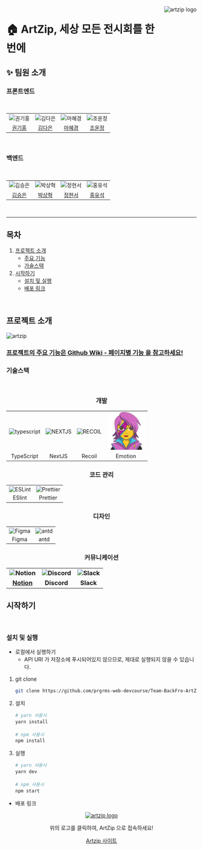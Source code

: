 <a href="https://luvook.netlify.app/">
    <img src="https://user-images.githubusercontent.com/74234333/184600046-e6e494f3-ed09-4b2a-b678-e4f35f49456f.png" alt="artzip logo" title="artzip" align="right" height="100" />
</a>

# 🏠 ArtZip, 세상 모든 전시회를 한 번에

## ✨ 팀원 소개

### 프론트엔드

<div align="center">
<br />
<table>
  <tr>
    <td align="center">
      <img src="https://avatars.githubusercontent.com/u/80658269?v=4" width="100px;" alt="권기홍"/>
    </td>
    <td align="center">
      <img src="https://avatars.githubusercontent.com/u/74234333?v=4" width="100px;" alt="김다은"/>
    </td>
    <td align="center">
      <img src="https://avatars.githubusercontent.com/u/72402747?v=4" width="100px;" alt="마혜경"/>
    </td>
    <td align="center">
      <img src="https://avatars.githubusercontent.com/u/93373357?v=4" width="100px;" alt="조윤정"/>
    </td>
  </tr>
  <tr>    
    <td align="center">
      <a href="https://github.com/gitul0515">
        <div>권기홍</div>
      </a>
    </td>
    <td align="center">
      <a href="https://github.com/dar-jeeling">
        <div>김다은</div>
      </a>
    </td>
    <td align="center">
      <a href="https://github.com/Hyevvy">
        <div>마혜경</div>
      </a>
    </td>    
    <td align="center">
      <a href="https://github.com/yunjjeongjo">
        <div>조윤정</div>
      </a>
    </td>
  </tr>
</table>
<br />
</div>

### 백엔드

<div align="center">
<br />
<table>
  <tr>
    <td align="center">
      <img src="https://avatars.githubusercontent.com/u/52846807?v=4" width="100px;" alt="김승은"/>
    </td>
    <td align="center">
      <img src="https://avatars.githubusercontent.com/u/62789083?v=4" width="100px;" alt="박상혁"/>
    </td>
    <td align="center">
      <img src="https://avatars.githubusercontent.com/u/53249897?v=4" width="100px;" alt="정현서"/>
    </td>
    <td align="center">
      <img src="https://avatars.githubusercontent.com/u/41898085?v=4" width="100px;" alt="홍유석"/>
    </td>
  </tr>
  <tr>    
    <td align="center">
      <a href="https://github.com/julie0005">
        <div>김승은</div>
      </a>
    </td>
    <td align="center">
      <a href="https://github.com/park0503">
        <div>박상혁</div>
      </a>
    </td>
    <td align="center">
      <a href="https://github.com/HyeonseoJUNG">
        <div>정현서</div>
      </a>
    </td>    
    <td align="center">
      <a href="https://api.github.com/users/yshjft">
        <div>홍유석</div>
      </a>
    </td>
  </tr>
</table>
<br />
</div>
<div>
</div>

---

## 목차

  <ol>
    <li>
      <a href="#프로젝트-소개">프로젝트 소개</a>
      <ul>
      <li><a href="#주요-기능">주요 기능</a></li>
        <li><a href="#기술스택">가술스택</a></li>
      </ul>
    </li>
    <li>
      <a href="#시작하기">시작하기</a>
      <ul>
        <li><a href="#설치-및-실행">설치 및 실행</a></li>
        <li><a href="#배포-링크">배포 링크</a></li>
      </ul>
    </li>
  </ol>

<br/>

## 프로젝트 소개

![artzip](https://user-images.githubusercontent.com/74234333/184607462-84558c05-dc57-40bf-b6a2-41b344a81382.gif)

### [프로젝트의 주요 기능은 Github Wiki - 페이지별 기능 을 참고하세요!](https://github.com/prgrms-web-devcourse/Team-BackFro-ArtZip-FE/wiki/%ED%8E%98%EC%9D%B4%EC%A7%80%EB%B3%84-%EA%B8%B0%EB%8A%A5)

### 기술스택

<div align="center">
<br />

### 개발

<table>
  <tr>
    <td align="center">
      <img src="https://user-images.githubusercontent.com/74234333/184597607-653484c8-34f8-4789-9be6-8cf6f94300cf.png" width="100px;" alt="typescript"/>
    </td>
    <td align="center">
      <img src="https://user-images.githubusercontent.com/74234333/184597894-bf70d017-1b75-45e8-852b-7aee0589b5ef.svg" width="100px;" alt="NEXTJS"/>
    </td>
    <td align="center">
      <img src="https://user-images.githubusercontent.com/74234333/184598332-72d3ecac-afbe-4e93-b89c-c2905586d395.svg" width="100px;" alt="RECOIL"/>
    </td>
    <td align="center">
      <img src="https://raw.githubusercontent.com/emotion-js/emotion/main/emotion.png" width="100px;" alt="emotion"/>
    </td>
  </tr>
  <tr>    
    <td align="center">
        <div>TypeScript</div>
    </td>
    <td align="center">
        <div>NextJS</div>
    </td>
    <td align="center">
        <div>Recoil</div>
    </td>    
    <td align="center">
        <div>Emotion</div>
    </td>
  </tr>
</table>

### 코드 관리

<table>
  <tr>
    <td align="center">
      <img src="https://static.cdnlogo.com/logos/e/14/eslint.svg" width="100px;" alt="ESLint"/>
    </td>
    <td align="center">
      <img src="https://prettier.io/icon.png" width="100px;" alt="Prettier"/>
    </td>
  </tr>
  <tr>    
    <td align="center">
        <div>ESlint</div>
    </td>
    <td align="center">
        <div>Prettier</div>
    </td>

  </tr>
  
</table>

### 디자인

<table>
  <tr>
    <td align="center">
      <img src="https://i.pinimg.com/originals/18/f1/72/18f1727873924ba58fde1f739d11b77b.png" width="100px;" alt="Figma"/>
    </td>
    <td align="center">
    <img src="https://user-images.githubusercontent.com/74234333/184598673-762c09b6-b171-4e85-acf6-cf023f62cfcf.svg" width="100px;" alt="antd" />
  </td>
  </tr>
  <tr>    
    <td align="center">
        <div>Figma</div>
    </td>
    <td align="center">
        <div>antd</div>
    </td>
  </tr>
</table>

### 커뮤니케이션<table>

  <tr>
    <td align="center">
      <img src="https://upload.wikimedia.org/wikipedia/commons/4/45/Notion_app_logo.png?20200221181224" width="100px;" alt="Notion"/>
    </td>
    <td align="center">
      <img src="https://logodownload.org/wp-content/uploads/2017/11/discord-logo-4-1.png" width="100px;" alt="Discord"/>
    </td>
    <td align="center">
      <img src="https://icons-for-free.com/download-icon-super+tiny+icons+slack-1324450773404338720_512.png" width="100px;" alt="Slack"/>
    </td>
    
    
  </tr>
  <tr>    
    <td align="center">
     <a href="https://prgrms.notion.site/f567b7542b3d4708be7827b91c74e4b6">
        <div>Notion</div>
       </a>
    </td>
    <td align="center">
        <div>Discord</div>
    </td>    
    <td align="center">
        <div>Slack</div>
    </td>
  </tr>
</table>
</div>

## 시작하기

<br />

### 설치 및 실행

- 로컬에서 실행하기
  - API URI 가 저장소에 푸시되어있지 않으므로, 제대로 실행되지 않을 수 있습니다.

1. git clone
   ```sh
   git clone https://github.com/prgrms-web-devcourse/Team-BackFro-ArtZip-FE.git
   ```
2. 설치

   ```sh
   # yarn 사용시
   yarn install

   # npm 사용시
   npm install
   ```

3. 실행

   ```sh
   # yarn 사용시
   yarn dev

   # npm 사용시
   npm start
   ```

- 배포 링크

<div align="center">
<a href="https://artzip.shop/">
    <img src="https://user-images.githubusercontent.com/74234333/184600046-e6e494f3-ed09-4b2a-b678-e4f35f49456f.png" alt="artzip logo" title="ARTZIP" height="200" />
</a>
 <p>위의 로고를 클릭하여, ArtZip 으로 접속하세요!</p>

[Artzip 사이트](https://artzip.shop/)

<!-- MARKDOWN LINKS & IMAGES -->
<!-- https://www.markdownguide.org/basic-syntax/#reference-style-links -->

[next.js]: https://img.shields.io/badge/next.js-000000?style=for-the-badge&logo=nextdotjs&logoColor=white
[typescript]: https://img.shields.io/badge/typescript-3178C6?style=for-the-badge&logo=typescript&logoColor=white
